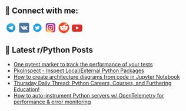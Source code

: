 ## 🔎 Connect with me:
[<img src="https://github.com/bullbesh/bullbesh/blob/main/images/Telegram.png" width="32" height="32" />](https://t.me/bullbesh)
[<img src="https://github.com/bullbesh/bullbesh/blob/main/images/VK.png" width="32" height="32" />](https://vk.com/bullbesh)
[<img src="https://github.com/bullbesh/bullbesh/blob/main/images/Twitter.png" width="32" height="32" />](https://twitter.com/bullbesh1)
[<img src="https://github.com/bullbesh/bullbesh/blob/main/images/Instagram.png" width="32" height="32" />](https://www.instagram.com/bullbesh)
[<img src="https://github.com/bullbesh/bullbesh/blob/main/images/Reddit.png" width="32" height="32" />](https://www.reddit.com/user/bullbesh)
[<img src="https://github.com/bullbesh/bullbesh/blob/main/images/YouTube.png" width="32" height="32" />](https://www.youtube.com/channel/UCtfjRs6uzgq5mfm8S06WTcg)

## 📕 Latest r/Python Posts
<!-- BLOG-POST-LIST:START -->
- [One pytest marker to track the performance of your tests](https://www.reddit.com/r/Python/comments/1ci7m95/one_pytest_marker_to_track_the_performance_of/)
- [PkgInspect - Inspect Local/External Python Packages](https://www.reddit.com/r/Python/comments/1ci4zd5/pkginspect_inspect_localexternal_python_packages/)
- [How to create architecture diagrams from code in Jupyter Notebook](https://www.reddit.com/r/Python/comments/1ci4l9t/how_to_create_architecture_diagrams_from_code_in/)
- [Thursday Daily Thread: Python Careers, Courses, and Furthering Education!](https://www.reddit.com/r/Python/comments/1ci1f9v/thursday_daily_thread_python_careers_courses_and/)
- [How to auto-instrument Python servers w/ OpenTelemetry for performance &amp; error monitoring](https://www.reddit.com/r/Python/comments/1chtmle/how_to_autoinstrument_python_servers_w/)
<!-- BLOG-POST-LIST:END -->
